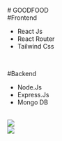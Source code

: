 #   G O O D F O O D 
<br>
#Frontend
<ul><li>React Js</li>
<li>React Router</li>
<li>Tailwind Css</li>
</ul>
  <br>
  
#Backend
<ul>
<li>Node.Js</li>
<li>Express.Js</li>
<li>Mongo DB</li>
</ul>

<br>
<img src='https://github.com/Divyesh411k/GOODFOOD/assets/130053296/c2fb4e7e-0454-4843-b036-bf5e71aeed38'>
<br>
<img src='https://github.com/Divyesh411k/GOODFOOD/assets/130053296/b262f7dc-843d-4756-8532-c016f25a4e79'>

